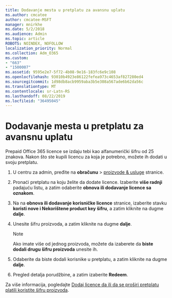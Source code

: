 ```yaml
---
title: Dodavanje mesta u pretplatu za avansnu uplatu
ms.author: cmcatee
author: cmcatee-MSFT
manager: mnirkhe
ms.date: 5/2/2018
ms.audience: Admin
ms.topic: article
ROBOTS: NOINDEX, NOFOLLOW
localization_priority: Normal
ms.collection: Adm_O365
ms.custom:
- "663"
- "1500007"
ms.assetid: 9595e2e7-5f72-4b08-9e16-183fc6e9c108
ms.openlocfilehash: 93010b4923e86122fefea973c4653af827280ed4
ms.sourcegitcommit: 1d98db8acb9959aba3b5e308a567ade6b62da56c
ms.translationtype: MT
ms.contentlocale: sr-Latn-RS
ms.lasthandoff: 08/22/2019
ms.locfileid: "36495045"
---
```

# <a name="add-seats-to-a-prepaid-subscription"></a>Dodavanje mesta u pretplatu za avansnu uplatu

Prepaid Office 365 licence se izdaju tebi kao alfanumerički šifru od 25 znakova. Nakon što ste kupili licencu za koja je potrebno, možete ih dodati u svoju pretplatu. 

1. U centru za admin, pređite na **obračunu** > [proizvode & usluge](https://go.microsoft.com/fwlink/p/?linkid=842054) stranice.

2. Pronaći pretplatu na koju želite da dodate licence. Izaberite **više radnji** padajuću listu, a zatim odaberite **obnova ili dodavanje licence sa oznakom**.

3. Na na **obnova ili dodavanje korisničke licence** stranice, izaberite stavku **koristi nove i Nekorištene product key šifru**, a zatim kliknite na dugme **dalje**.

4. Unesite šifru proizvoda, a zatim kliknite na dugme **dalje**.

    > [!NOTE]
    > Ako imate više od jednog proizvoda, možete da izaberete da **biste dodali drugu šifru proizvoda** unesite ih.

5. Odaberite da biste dodali korisnike u pretplatu, a zatim kliknite na dugme **dalje**.

6. Pregled detalja porudžbine, a zatim izaberite **Redeem**.

Za više informacija, pogledajte [Dodaj licence da ili da se proširi pretplatu platili koristite šifru proizvoda](https://docs.microsoft.com/office365/admin/misc/add-licenses-using-product-key).